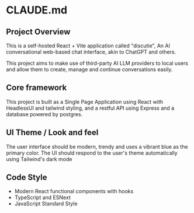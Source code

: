 # CLAUDE.md

## Project Overview

This is a self-hosted React + Vite application called "discutie",
An AI conversational web-based chat interface, akin to ChatGPT and others.

This project aims to make use of third-party AI LLM providers to local users
and allow them to create, manage and continue conversations easily.

## Core framework

This project is built as a Single Page Application using React with HeadlessUI and tailwind styling,
and a restful API using Express and a database powered by postgres.

## UI Theme / Look and feel

The user interface should be modern, trendy and uses a vibrant blue as the primary color.
The UI should respond to the user's theme automatically using Tailwind's dark mode

## Code Style

- Modern React functional components with hooks
- TypeScript and ESNext
- JavaScript Standard Style


